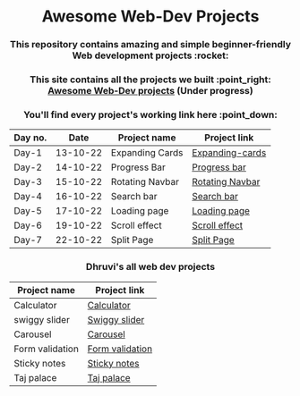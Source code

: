 <h1 align="center">Awesome Web-Dev Projects</h1>
<h3 align="center">This repository contains amazing and simple beginner-friendly Web development projects :rocket:</h3>

<h3 align="center">This site contains all the projects we built :point_right: <a href="https://ashish-khanagwal.github.io/50-projects-50-days">Awesome Web-Dev projects</a> (<b>Under progress</b>)</h3>

<h3 align="center">You'll find every project's working link here :point_down: </h3>

<div align="center">

| Day no. | Date     | Project name    | Project link                                            |
|---------|----------|-----------------|---------------------------------------------------------|
| Day-1   | 13-10-22 | Expanding Cards | [Expanding-cards](https://expandiing-cards.vercel.app/) |
| Day-2   | 14-10-22 | Progress Bar    | [Progress bar](https://form-progress-bar.vercel.app/)   |
| Day-3   | 15-10-22 | Rotating Navbar | [Rotating Navbar](https://rotating-navbar.vercel.app/)  |
| Day-4   | 16-10-22 | Search bar      | [Search bar](https://search-black.vercel.app/)          |
| Day-5   | 17-10-22 | Loading page    | [Loading page](https://loading-page-eta.vercel.app/)    |
| Day-6   | 19-10-22 | Scroll effect   | [Scroll effect](https://scroll-effect.vercel.app/)      |
| Day-7   | 22-10-22 | Split Page      | [Split Page](https://split-page.vercel.app/)            |

</div>

<h3 align="center">Dhruvi's all web dev projects</h3>

<div align="center">

| Project name    | Project link                                                     |
|-----------------|------------------------------------------------------------------|
| Calculator      | [Calculator](https://calculator-umber-one.vercel.app/)           |
| swiggy slider   | [Swiggy slider](https://swiggy-slider.vercel.app/)               |
| Carousel        | [Carousel](https://carousel-teal.vercel.app/)                    |
| Form validation | [Form validation](https://form-validation-eta-sepia.vercel.app/) |
| Sticky notes    | [Sticky notes](https://sticky-notes-six.vercel.app/)             |
| Taj palace      | [Taj palace](https://palace-seven.vercel.app/)                   |

</div>
